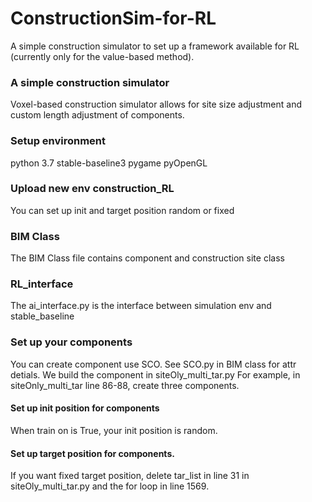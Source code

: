 # ConstructionSim-for-RL

A simple construction simulator to set up a framework available for RL (currently only for the value-based method). 

### A simple construction simulator
Voxel-based construction simulator allows for site size adjustment and custom length adjustment of components.

### Setup environment
python 3.7
stable-baseline3
pygame
pyOpenGL

### Upload new env construction_RL
You can set up init and target position random or fixed

### BIM Class
The BIM Class file contains component and construction site class 

### RL_interface
The ai_interface.py is the interface between simulation env and stable_baseline 

### Set up your components
You can create component use SCO. See SCO.py in BIM class for attr detials. 
We build the component in siteOly_multi_tar.py
For example, in siteOnly_multi_tar line 86-88, create three components.
#### Set up init position for components
When train on is True, your init position is random.
#### Set up target position for components.
If you want fixed target position, delete tar_list in line 31 in siteOly_multi_tar.py and the for loop in line 1569.


